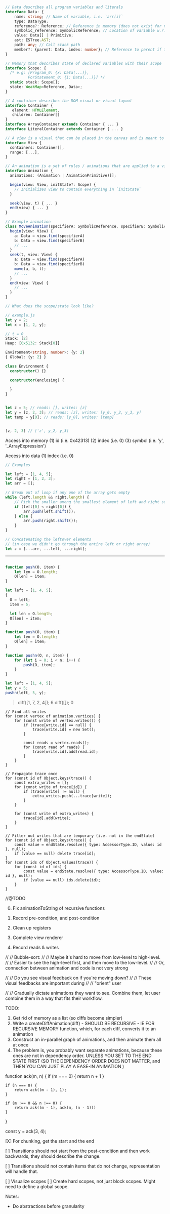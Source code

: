 ```typescript

// Data describes all program variables and literals
interface Data: {
    name: string; // Name of variable, i.e. `arr[i]`
    type: DataType; 
    reference?: Reference; // Reference in memory (does not exist for non-mutable objects)
    symbolic_reference: SymbolicReference; // Location of variable w.r.t others, i.e. `arr[0]`
    value: Data[] | Primitive;
    ast: ESTree.AST;
    path: any; // Call stack path
    member?: {parent: Data, index: number}; // Reference to parent if this is a member of an object
}

// Memory that describes state of declared variables with their scope
interface Scope: {
  /* e.g: [Program_0: {x: Data(...)}, 
          ForStatement_0: {i: Data(...)}] */
  static stack: Scope[];
  state: WeakMap<Reference, Data>;
}

// A container describes the DOM visual or visual layout
interface Container {
   element: HTMLElement,
   children: Container[]
}
interface ArrayContainer extends Container { ... }
interface LiteralContainer extends Container { ... }

// A view is a visual that can be placed in the canvas and is meant to describe visuals within a certain range of call stack
interface View {
  containers: Container[],
  range: [...],
}

// An animation is a set of rules / animations that are applied to a view to go from state A to state B 
interface Animation {
  animations: (Animation | AnimationPrimitive)[];

  begin(view: View, initState?: Scope) {
    // Initializes view to contain everything in `initState`
  }

  seek(view, t) { ... }
  end(view) { ... }
}

// Example animation
class MoveAnimation(specifierA: SymbolicReference, specifierB: SymbolicReference) implements AnimationPrimitive {
  begin(view: View) {
    a: Data = view.find(specifierA)
    b: Data = view.find(specifierB)
    // ...
  }
  seek(t, view: View) {
    a: Data = view.find(specifierA)
    b: Data = view.find(specifierB)
    move(a, b, t);
    // ...
  }
  end(view: View) {
    // ...
  }
}

// What does the scope/state look like?

// example.js
let y = 2;
let x = [1, 2, y];

// t = 0
Stack: [2]
Heap: [0x5132: Stack[0]]

Environment<string, number>: {y: 2}
{ Global: {y: 2} }

class Environment {
  constructor() {}

  constructor(enclosing) {
    
  }
}


let z = 5; // reads: [], writes: [z]
let y = [z, 2, 3]; // reads: [z], writes: [y_0, y_2, y_3, y]
let temp = y[0]; // reads: [y_0], writes: [temp]


[z, 2, 3] // ['z', y_2, y_3]


```

Access into memory
(1) id (i.e. 0x42313)
(2) index (i.e. 0)
(3) symbol (i.e. 'y', '_ArrayExpression')

Access into data
(1) index (i.e. 0)

```javascript
// Examples

let left = [1, 4, 5];
let right = [1, 2, 3];
let arr = [];

// Break out of loop if any one of the array gets empty
while (left.length && right.length) {
    // Pick the smaller among the smallest element of left and right sub arrays
    if (left[0] < right[0]) {
        arr.push(left.shift());
    } else {
        arr.push(right.shift());
    }
}

// Concatenating the leftover elements
// (in case we didn't go through the entire left or right array)
let z = [...arr, ...left, ...right];


```
---
```javascript

function push(O, item) {
    let len = O.length;
    O[len] = item;
}

let left = [1, 4, 5];
{
  O = left;
  item = 5;

  let len = O.length;
  O[len] = item;
}


```

```javascript 
function push(O, item) {
    let len = O.length;
    O[len] = item;
}

function pushn(O, n, item) {
    for (let i = 0; i < n; i++) {
        push(O, item);
    }
}

let left = [1, 4, 5];
let y = 5;
pushn(left, 5, y);
```


> diff([1, 7, 2, 4]);
6
> diff([]);
0







    // Find all writes
    for (const vertex of animation.vertices) {
        for (const write of vertex.writes()) {
            if (trace[write.id] == null) {
                trace[write.id] = new Set();
            }

            const reads = vertex.reads();
            for (const read of reads) {
                trace[write.id].add(read.id);
            }
        }
    }

    // Propagate trace once
    for (const id of Object.keys(trace)) {
        const extra_writes = [];
        for (const write of trace[id]) {
            if (trace[write] != null) {
                extra_writes.push(...trace[write]);
            }
        }

        for (const write of extra_writes) {
            trace[id].add(write);
        }
    }

    // Filter out writes that are temporary (i.e. not in the endState)
    for (const id of Object.keys(trace)) {
        const value = endState.resolve({ type: AccessorType.ID, value: id }, null);
        if (value == null) delete trace[id];
    }
    for (const ids of Object.values(trace)) {
        for (const id of ids) {
            const value = endState.resolve({ type: AccessorType.ID, value: id }, null);
            if (value == null) ids.delete(id);
        }
    }




//@TODO

0. Fix animationToString of recursive functions

1. Record pre-condition, and post-condition

2. Clean up registers

3. Complete view renderer

4. Record reads & writes







// // Bubble-sort:
// // Maybe it's hard to move from low-level to high-level.
// // Easier to see the high-level first, and then move to the low-level.
// // Or, connection between animation and code is not very strong

// // Do you see visual feedback on if you're moving down?
// // These visual feedbacks are important during
// // "orient" user

// // Gradually dictate animations they want to see. Combine them, let user combine them in a way that fits their workflow.

TODO:

1. Get rid of memory as a list (so diffs become simpler)
2. Write a createDiffAnimation(diff) - SHOULD BE RECURSIVE - IE FOR RECURSIVE MEMORY function, which, for each diff, converts it to an animation
3. Construct an in-parallel graph of animations, and then animate them all at once
4. The problem is, you probably want separate animations, because these ones are not in dependency order.
    UNLESS YOU SET TO THE END STATE FIRST (SO THE DEPENDENCY ORDER DOES NOT MATTER, and THEN YOU CAN JUST PLAY A EASE-IN ANIMATION )

function ack(m, n) {
    if (m === 0) {
        return n + 1
    }

    if (n === 0) {
        return ack((m - 1), 1);
    }

    if (m !== 0 && n !== 0) {
        return ack((m - 1), ack(m, (n - 1)))
    }
}

const y = ack(3, 4);




[X] For chunking, get the start and the end 

[ ] Transitions should not start from the post-condition and 
    then work backwards, they should describe the change.

[ ] Transitions should not contain items that do not change,
    representation will handle that.

[ ] Visualize scopes
[ ] Create hard scopes, not just block scopes. Might need to define a global scope.

Notes:
  - Do abstractions before granularity 